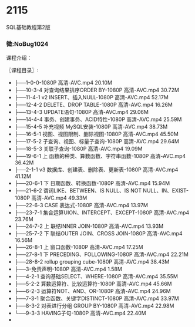 # 2115
SQL基础教程第2版 
### 微:NoBug1024 


课程介绍：

〖课程目录〗:

- ├──1-0-0-1080P 高清-AVC.mp4  20.10M
- ├──10-3-4 对查询结果排序ORDER BY-1080P 高清-AVC.mp4  30.72M
- ├──11-4-1 v2 INSERT、插入NULL-1080P 高清-AVC.mp4  52.17M
- ├──12-4-2 DELETE、DROP TABLE-1080P 高清-AVC.mp4  16.26M
- ├──13-4-3 UPDATE语句-1080P 高清-AVC.mp4  29.06M
- ├──14-4-4 事务、创建事务、ACID特性-1080P 高清-AVC.mp4  25.59M
- ├──15-4-5 补充视频 MySQL安装-1080P 高清-AVC.mp4  38.73M
- ├──16-5-1 视图、视图限制、删除视图-1080P 高清-AVC.mp4  45.50M
- ├──17-5-2 子查询、视图、标量子查询-1080P 高清-AVC.mp4  29.64M
- ├──18-5-3 关联子查询-1080P 高清-AVC.mp4  19.09M
- ├──19-6-1 上 函数的种类、算数函数、字符串函数-1080P 高清-AVC.mp4  36.42M
- ├──2-1-1 v3 数据库、创建表、删除表、更新表-1080P 高清-AVC.mp4  41.12M
- ├──20-6-1 下 日期函数、转换函数-1080P 高清-AVC.mp4  15.94M
- ├──21-6-2 谓词LIKE、BETWEEN、IS NULL、IS NOT NULL、IN、EXIST-1080P 高清-AVC.mp4  49.33M
- ├──22-6-3 CASE 表达式-1080P 高清-AVC.mp4  13.97M
- ├──23-7-1 集合运算UION、INTERCEPT、EXCEPT-1080P 高清-AVC.mp4  23.76M
- ├──24-7-2 上 联结INNER JOIN-1080P 高清-AVC.mp4  13.93M
- ├──25-7-2 下 联结OUTER JOIN、CROSS JOIN-1080P 高清-AVC.mp4  16.56M
- ├──26-8-1 上 窗口函数-1080P 高清-AVC.mp4  17.25M
- ├──27-8-1 下 PRECEDING、FOLLOWING-1080P 高清-AVC.mp4  22.21M
- ├──28-8-2 rollup grouping cube-1080P 高清-AVC.mp4  38.43M
- ├──3-免责声明-1080P 高清-AVC.mp4  1.58M
- ├──4-2-1 查询基础SELECT、WHERE-1080P 高清-AVC.mp4  35.55M
- ├──5-2-2 算数运算符、比较运算符-1080P 高清-AVC.mp4  45.66M
- ├──6-2-3 运算符NOT、AND、OR-1080P 高清-AVC.mp4  24.96M
- ├──7-3-1 聚合函数、关键字DISTINCT-1080P 高清-AVC.mp4  33.97M
- ├──8-3-2 对表进行分组 GROUP BY-1080P 高清-AVC.mp4  22.98M
- └──9-3-3 HAVING子句-1080P 高清-AVC.mp4  22.40M
- 
